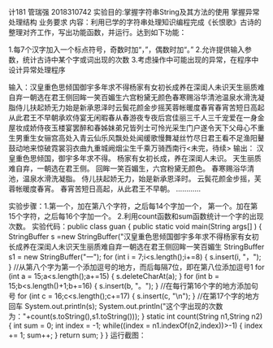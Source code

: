 计181 管瑞强 2018310742
实验目的:掌握字符串String及其方法的使用  掌握异常处理结构
业务要求
内容：利用已学的字符串处理知识编程完成《长恨歌》古诗的整理对齐工作，写出功能函数，并运行。达到如下功能：

1.每7个汉字加入一个标点符号，奇数时加“，”，偶数时加“。”
2.允许提供输入参数，统计古诗中某个字或词出现的次数
3.考虑操作中可能出现的异常，在程序中设计异常处理程序

输入：汉皇重色思倾国御宇多年求不得杨家有女初长成养在深闺人未识天生丽质难自弃一朝选在君王侧回眸一笑百媚生六宫粉黛无颜色春寒赐浴华清池温泉水滑洗凝脂侍儿扶起娇无力始是新承恩泽时云鬓花颜金步摇芙蓉帐暖度春宵春宵苦短日高起从此君王不早朝承欢侍宴无闲暇春从春游夜专夜后宫佳丽三千人三千宠爱在一身金屋妆成娇侍夜玉楼宴罢醉和春姊妹弟兄皆列士可怜光采生门户遂令天下父母心不重生男重生女骊宫高处入青云仙乐风飘处处闻缓歌慢舞凝丝竹尽日君王看不足渔阳鼙鼓动地来惊破霓裳羽衣曲九重城阙烟尘生千乘万骑西南行<未完，待续>
输出：
汉皇重色思倾国，御宇多年求不得。
杨家有女初长成，养在深闺人未识。
天生丽质难自弃，一朝选在君王侧。
回眸一笑百媚生，六宫粉黛无颜色。
春寒赐浴华清池，温泉水滑洗凝脂。
侍儿扶起娇无力，始是新承恩泽时。
云鬓花颜金步摇，芙蓉帐暖度春宵。
春宵苦短日高起，从此君王不早朝。
…………

实验步骤：1.第一个，加在第八个字符，之后每14个字加一个，       第一个。加在第15个字符，之后每16个字加一个。
         2.利用count函数和sum函数统计一个字的出现次数。
实验代码：public class guan {
        public static void main(String args[] ) {
	    StringBuffer s =new StringBuffer("汉皇重色思倾国御宇多年求不得杨家有女初长成养在深闺人未识天生丽质难自弃一朝选在君王侧回眸一笑百媚生
	       StringBuffer s1 = new StringBuffer("一");
	    for (int i = 7;i<s.length();i+=8) {
	        s.insert(i, "，");
	            }
	               //从第八个字为第一个添加逗号的地方，而后每隔7位，即在第八位添加逗号1
	       for (int a = 15;a<s.length();a+=15) {
	        s.deleteCharAt(a);
	            }
	        for (int b = 15;b<s.length()+1;b+=16) {
	             s.insert(b, "。");
	            }
	        //在每行第16个字的地方添加句号
	        for (int c = 16;c<s.length();c+=17) {
	            s.insert(c, "\n");
	            }
	        //在第17个字的地方回车
	       System.out.println(s);
	       System.out.println("这个字出现的次数为："+count(s.toString(),s1.toString()));
	   }
	  static int count(String n1,String n2) {
	    int sum = 0;
	    int index = -1;
	    while((index = n1.indexOf(n2,index))>-1) {
	     index += 1;
	     sum++;
	    }
	    return sum;
	  }
	}
  运行截图：
